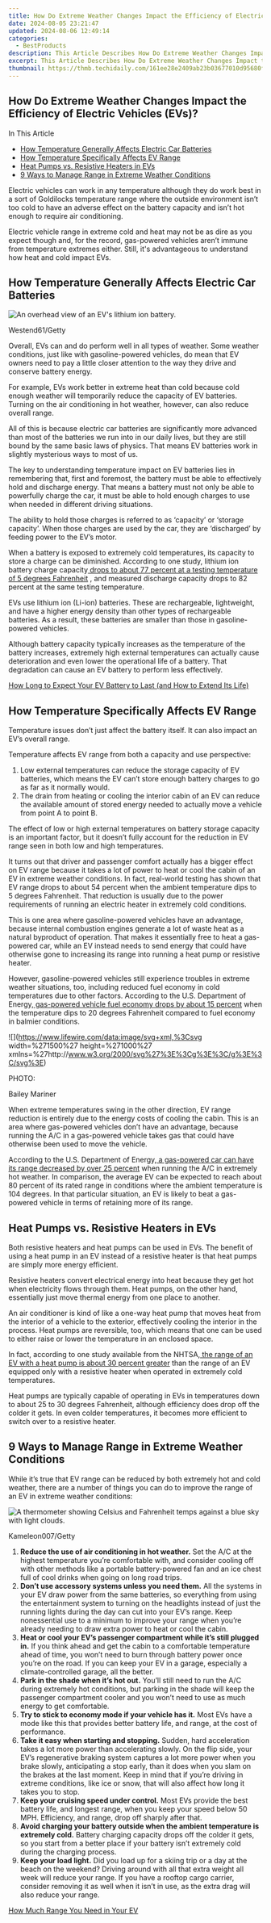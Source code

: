 ```yaml
---
title: How Do Extreme Weather Changes Impact the Efficiency of Electric Vehicles (EVs)?
date: 2024-08-05 23:21:47
updated: 2024-08-06 12:49:14
categories:
  - BestProducts
description: This Article Describes How Do Extreme Weather Changes Impact the Efficiency of Electric Vehicles (EVs)?
excerpt: This Article Describes How Do Extreme Weather Changes Impact the Efficiency of Electric Vehicles (EVs)?
thumbnail: https://thmb.techidaily.com/161ee28e2409ab23b03677010d95680f349d2d99e875ed1779eb3644a3f3e231.jpg
---
```


## How Do Extreme Weather Changes Impact the Efficiency of Electric Vehicles (EVs)?

 In This Article 

* [  How Temperature Generally Affects Electric Car Batteries ](https://www.lifewire.com/#toc-how-temperature-generally-affects-electric-car-batteries)
* [  How Temperature Specifically Affects EV Range ](https://www.lifewire.com/#toc-how-temperature-specifically-affects-ev-range)
* [  Heat Pumps vs. Resistive Heaters in EVs ](https://www.lifewire.com/#toc-heat-pumps-vs-resistive-heaters-in-evs)
* [  9 Ways to Manage Range in Extreme Weather Conditions ](https://www.lifewire.com/#toc-9-ways-to-manage-range-in-extreme-weather-conditions)

 Electric vehicles can work in any temperature although they do work best in a sort of Goldilocks temperature range where the outside environment isn’t too cold to have an adverse effect on the battery capacity and isn’t hot enough to require air conditioning. 

 Electric vehicle range in extreme cold and heat may not be as dire as you expect though and, for the record, gas-powered vehicles aren’t immune from temperature extremes either. Still, it's advantageous to understand how heat and cold impact EVs.

##  How Temperature Generally Affects Electric Car Batteries 

![An overhead view of an EV's lithium ion battery.](https://www.lifewire.com/thmb/PCIEIMaVKLmsy8FYcB1gH5PmQks=/960x0/filters:no_upscale():max_bytes(200000):strip_icc():format(webp)/LithiumionbatteryofanEV_Westend61_Getty-de12313f778243f1ae701060be61c5a3.jpg) 

Westend61/Getty

 Overall, EVs can and do perform well in all types of weather. Some weather conditions, just like with gasoline-powered vehicles, do mean that EV owners need to pay a little closer attention to the way they drive and conserve battery energy.

 For example, EVs work better in extreme heat than cold because cold enough weather will temporarily reduce the capacity of EV batteries. Turning on the air conditioning in hot weather, however, can also reduce overall range.

 All of this is because electric car batteries are significantly more advanced than most of the batteries we run into in our daily lives, but they are still bound by the same basic laws of physics. That means EV batteries work in slightly mysterious ways to most of us.   

 The key to understanding temperature impact on EV batteries lies in remembering that, first and foremost, the battery must be able to effectively hold and discharge energy. That means a battery must not only be able to powerfully charge the car, it must be able to hold enough charges to use when needed in different driving situations. 

 The ability to hold those charges is referred to as ‘capacity’ or ‘storage capacity’. When those charges are used by the car, they are ‘discharged’ by feeding power to the EV’s motor.

 When a battery is exposed to extremely cold temperatures, its capacity to store a charge can be diminished. According to one study, lithium ion battery charge capacity[ drops to about 77 percent at a testing temperature of 5 degrees Fahrenheit](https://pdf.sciencedirectassets.com/277910/1-s2.0-S1876610217X00052/1-s2.0-S1876610217301479/main.pdf?X-Amz-Security-Token=IQoJb3JpZ2luX2VjEPP%2F%2F%2F%2F%2F%2F%2F%2F%2F%2FwEaCXVzLWVhc3QtMSJIMEYCIQC0k%2BEs%2BiGK%2FgvIx7ZFdMYigwfUneNkW2QSx6CiDta9DwIhAKo8OzO1tMWgauPoKV0cnuzAFjrflWpdudRU53n29%2F0tKoMECKz%2F%2F%2F%2F%2F%2F%2F%2F%2F%2FwEQBBoMMDU5MDAzNTQ2ODY1Igya0cN9gKAsTxh64tIq1wPpmBZVUkNEIYHem1UFeNS8fPG1A5iIyHGOsGmZ5pmbqxMgJZ587OvUbCWCP6O0dAD6cbfcFgNN%2B2%2F7ylGHj1UWsmtl188%2FYLJulpuCHoUni3peqyoe39cnJLA9Gwpvh%2FfvR7NnegDMQyU5duisY6Ysx9%2FtHm8OpEcR3tu2lAiMuTLS%2Fs7pOaPsQ5VjcoSsj2w3lhNpFQE%2FWhCQXniTz1DpIBaTc04ZkbVgrUEBHoNmk7nDnWev4ONQK5sifEdIRK1CPY3Ar7fjYgTgHkNnPAxsxbKvzEDVMpN6K1v31de9PTh%2BRXb3JuybTJSm0GoBsUO5%2Ff6XxAAumbjRGEX8eQwb%2FMFXOwjA5zv2NBlpbTobH85yCwlyXrYAgJtUNAGcTNhhdQgU69iCorMpPUrhiK1qtNkp6ePhdrzikJvybIRbnQsWUeQiYLgk7Q%2BufOVGWSu4T7nAqjLQfJPbo0iNxjLyzrI%2BJK9AnAgrOFxT1KZJ2KiU7Fe3j1DsshZW0RaEFnGcBhGVlAp4RIfYKywDjG54pW7faTuovvMYay%2BNgNE4nvHouISjg%2F6qzvT%2F11f0l7wXUkaraDCEeRG4fm7PUCHuHAQIjXEJaVvFihLc%2BcjSW47%2BDTbYvgkwur%2BJhgY6pAF21Y5GjYHEq2yjfPc%2Ff3AtwWhB%2BSq1JhMItP%2B5dp9SpaCz%2BcPZqeo9x5s99uBgRIAxAoQBWXwGStgepHBV%2F0aQPWW2uUBqfdiVumTGrWVQBRSVFADU89ytUPiNy9SwZgiy08FFAbAunQHCdmq8s2eTFmgkjg9V6rQlLEhcLEhpNzi135VEH5KqMihjQlixnWnjCj%2F%2B%2BS5x9N9ZT%2FgDVvZ0LWCv%2Bg%3D%3D&X-Amz-Algorithm=AWS4-HMAC-SHA256&X-Amz-Date=20210610T200235Z&X-Amz-SignedHeaders=host&X-Amz-Expires=300&X-Amz-Credential=ASIAQ3PHCVTYQDFOVIEU%2F20210610%2Fus-east-1%2Fs3%2Faws4%5Frequest&X-Amz-Signature=f19051435694092fc39f058175d49c94786719e3c179f84f7fa8f1912c88aa0b&hash=cef1ef08e6944305df816726206cf1343c3b0fbc63b8920397467d748027c71f&host=68042c943591013ac2b2430a89b270f6af2c76d8dfd086a07176afe7c76c2c61&pii=S1876610217301479&tid=spdf-24cc7af0-55d7-4270-83e1-01cb56aec645&sid=442bc9458c5b074b44984bc150c6bd895444gxrqa&type=client) , and measured discharge capacity drops to 82 percent at the same testing temperature. 

 EVs use lithium ion (Li-ion) batteries. These are rechargeable, lightweight, and have a higher energy density than other types of rechargeable batteries. As a result, these batteries are smaller than those in gasoline-powered vehicles.

 Although battery capacity typically increases as the temperature of the battery increases, extremely high external temperatures can actually cause deterioration and even lower the operational life of a battery. That degradation can cause an EV battery to perform less effectively. 

[  How Long to Expect Your EV Battery to Last (and How to Extend Its Life) ](https://www.lifewire.com/how-long-will-ev-battery-last-5201587) 

##  How Temperature Specifically Affects EV Range 

 Temperature issues don’t just affect the battery itself. It can also impact an EV’s overall range. 

 Temperature affects EV range from both a capacity and use perspective:

1. Low external temperatures can reduce the storage capacity of EV batteries, which means the EV can’t store enough battery charges to go as far as it normally would.
2. The drain from heating or cooling the interior cabin of an EV can reduce the available amount of stored energy needed to actually move a vehicle from point A to point B.

 The effect of low or high external temperatures on battery storage capacity is an important factor, but it doesn’t fully account for the reduction in EV range seen in both low and high temperatures.

 It turns out that driver and passenger comfort actually has a bigger effect on EV range because it takes a lot of power to heat or cool the cabin of an EV in extreme weather conditions. In fact, real-world testing has shown that EV range drops to about 54 percent when the ambient temperature dips to 5 degrees Fahrenheit. That reduction is usually due to the power requirements of running an electric heater in extremely cold conditions.

 This is one area where gasoline-powered vehicles have an advantage, because internal combustion engines generate a lot of waste heat as a natural byproduct of operation. That makes it essentially free to heat a gas-powered car, while an EV instead needs to send energy that could have otherwise gone to increasing its range into running a heat pump or resistive heater.

 However, gasoline-powered vehicles still experience troubles in extreme weather situations, too, including reduced fuel economy in cold temperatures due to other factors. According to the U.S. Department of Energy,[ gas-powered vehicle fuel economy drops by about 15 percent](https://www.fueleconomy.gov/feg/coldweather.shtml) when the temperature dips to 20 degrees Fahrenheit compared to fuel economy in balmier conditions.

![](https://www.lifewire.com/data:image/svg+xml,%3Csvg width=%271500%27 height=%271000%27 xmlns=%27http://www.w3.org/2000/svg%27%3E%3Cg%3E%3C/g%3E%3C/svg%3E) 

 PHOTO:

Bailey Mariner

 When extreme temperatures swing in the other direction, EV range reduction is entirely due to the energy costs of cooling the cabin. This is an area where gas-powered vehicles don’t have an advantage, because running the A/C in a gas-powered vehicle takes gas that could have otherwise been used to move the vehicle.

 According to the U.S. Department of Energy,[ a gas-powered car can have its range decreased by over 25 percent](https://www.fueleconomy.gov/feg/hotweather.shtml) when running the A/C in extremely hot weather. In comparison, the average EV can be expected to reach about 80 percent of its rated range in conditions where the ambient temperature is 104 degrees. In that particular situation, an EV is likely to beat a gas-powered vehicle in terms of retaining more of its range.

##  Heat Pumps vs. Resistive Heaters in EVs 

 Both resistive heaters and heat pumps can be used in EVs. The benefit of using a heat pump in an EV instead of a resistive heater is that heat pumps are simply more energy efficient. 

 Resistive heaters convert electrical energy into heat because they get hot when electricity flows through them. Heat pumps, on the other hand, essentially just move thermal energy from one place to another. 

 An air conditioner is kind of like a one-way heat pump that moves heat from the interior of a vehicle to the exterior, effectively cooling the interior in the process. Heat pumps are reversible, too, which means that one can be used to either raise or lower the temperature in an enclosed space.

 In fact, according to one study available from the NHTSA,[ the range of an EV with a heat pump is about 30 percent greater](https://static.nhtsa.gov/odi/tsbs/2016/MC-10121131-9999.pdf) than the range of an EV equipped only with a resistive heater when operated in extremely cold temperatures.

 Heat pumps are typically capable of operating in EVs in temperatures down to about 25 to 30 degrees Fahrenheit, although efficiency does drop off the colder it gets. In even colder temperatures, it becomes more efficient to switch over to a resistive heater.

##  9 Ways to Manage Range in Extreme Weather Conditions 

 While it’s true that EV range can be reduced by both extremely hot and cold weather, there are a number of things you can do to improve the range of an EV in extreme weather conditions: 

![A thermometer showing Celsius and Fahrenheit temps against a blue sky with light clouds.](https://www.lifewire.com/thmb/tDbSwvUy-6HtJbQj-IVHx1Jsd1U=/960x0/filters:no_upscale():max_bytes(200000):strip_icc():format(webp)/Thermometor_celsiusandF_Kameleon007_Getty-765dddd365544edfbcfd93b31bcf4342.jpg) 

Kameleon007/Getty

1. **Reduce the use of air conditioning in hot weather.** Set the A/C at the highest temperature you’re comfortable with, and consider cooling off with other methods like a portable battery-powered fan and an ice chest full of cool drinks when going on long road trips.
2. **Don’t use accessory systems unless you need them.** All the systems in your EV draw power from the same batteries, so everything from using the entertainment system to turning on the headlights instead of just the running lights during the day can cut into your EV’s range. Keep nonessential use to a minimum to improve your range when you’re already needing to draw extra power to heat or cool the cabin.
3. **Heat or cool your EV’s passenger compartment while it’s still plugged in.** If you think ahead and get the cabin to a comfortable temperature ahead of time, you won’t need to burn through battery power once you’re on the road. If you can keep your EV in a garage, especially a climate-controlled garage, all the better.
4. **Park in the shade when it’s hot out.** You’ll still need to run the A/C during extremely hot conditions, but parking in the shade will keep the passenger compartment cooler and you won’t need to use as much energy to get comfortable.
5. **Try to stick to economy mode if your vehicle has it.** Most EVs have a mode like this that provides better battery life, and range, at the cost of performance.
6. **Take it easy when starting and stopping.** Sudden, hard acceleration takes a lot more power than accelerating slowly. On the flip side, your EV’s regenerative braking system captures a lot more power when you brake slowly, anticipating a stop early, than it does when you slam on the brakes at the last moment. Keep in mind that if you’re driving in extreme conditions, like ice or snow, that will also affect how long it takes you to stop.
7. **Keep your cruising speed under control.** Most EVs provide the best battery life, and longest range, when you keep your speed below 50 MPH. Efficiency, and range, drop off sharply after that.
8. **Avoid charging your battery outside when the ambient temperature is extremely cold.** Battery charging capacity drops off the colder it gets, so you start from a better place if your battery isn’t extremely cold during the charging process.
9. **Keep your load light.** Did you load up for a skiing trip or a day at the beach on the weekend? Driving around with all that extra weight all week will reduce your range. If you have a rooftop cargo carrier, consider removing it as well when it isn’t in use, as the extra drag will also reduce your range.

[ How Much Range You Need in Your EV ](https://www.lifewire.com/how-much-range-you-need-in-your-ev-5202086) 

<ins class="adsbygoogle"
     style="display:block"
     data-ad-format="autorelaxed"
     data-ad-client="ca-pub-7571918770474297"
     data-ad-slot="1223367746"></ins>



<ins class="adsbygoogle"
     style="display:block"
     data-ad-client="ca-pub-7571918770474297"
     data-ad-slot="8358498916"
     data-ad-format="auto"
     data-full-width-responsive="true"></ins>
